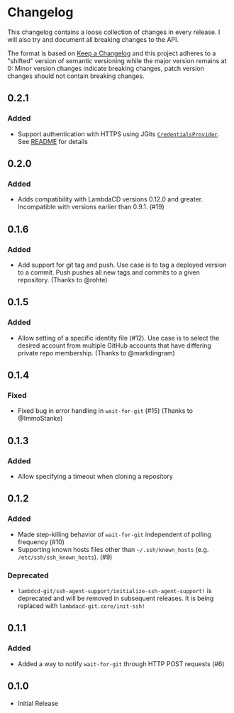 # Changelog
This changelog contains a loose collection of changes in every release. I will also try and document all breaking changes to the API.

The format is based on [Keep a Changelog](http://keepachangelog.com/) and this project adheres to a "shifted" version of semantic versioning while the major version remains at 0: Minor version changes indicate breaking changes, patch version changes should not contain breaking changes.


## 0.2.1

### Added

* Support authentication with HTTPS using JGits [`CredentialsProvider`](http://download.eclipse.org/jgit/site/4.1.1.201511131810-r/apidocs/org/eclipse/jgit/transport/CredentialsProvider.html). See [README](./README.md) for details

## 0.2.0

### Added

* Adds compatibility with LambdaCD versions 0.12.0 and greater. Incompatible with versions earlier than 0.9.1. (#19) 

## 0.1.6

### Added
* Add support for git tag and push.
    Use case is to tag a deployed version to a commit.
    Push pushes all new tags and commits to a given repository.
    (Thanks to @rohte)

## 0.1.5

### Added
* Allow setting of a specific identity file (#12).
    Use case is to select the desired account from multiple GitHub accounts that have differing private repo membership.
    (Thanks to @markdingram)

## 0.1.4

### Fixed
* Fixed bug in error handling in `wait-for-git` (#15)
    (Thanks to @ImmoStanke)

## 0.1.3

### Added
* Allow specifying a timeout when cloning a repository

## 0.1.2

### Added

* Made step-killing behavior of `wait-for-git` independent of polling frequency (#10)
* Supporting known hosts files other than `~/.ssh/known_hosts` (e.g. `/etc/ssh/ssh_known_hosts`). (#9)
  
### Deprecated

* `lambdcd-git/ssh-agent-support/initialize-ssh-agent-support!` is deprecated and will be removed in subsequent releases.
    It is being replaced with `lambdacd-git.core/init-ssh!`

## 0.1.1

### Added

* Added a way to notify `wait-for-git` through HTTP POST requests (#6)

## 0.1.0

* Initial Release 
